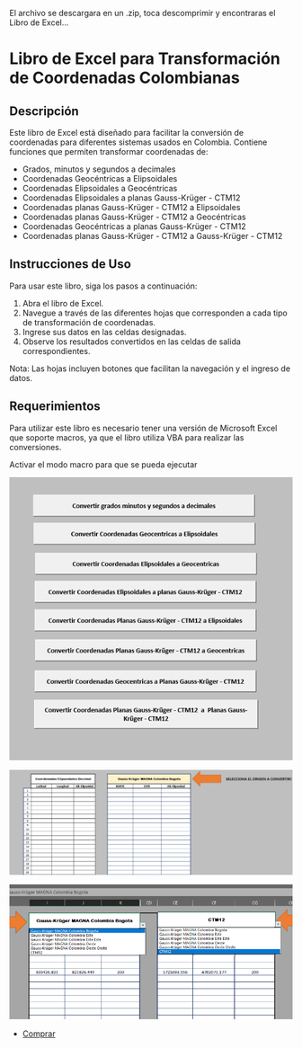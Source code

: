 

El archivo se descargara en un .zip, toca descomprimir y encontraras el Libro de Excel...

# Libro de Excel para Transformación de Coordenadas Colombianas

## Descripción

Este libro de Excel está diseñado para facilitar la conversión de coordenadas para diferentes sistemas usados en Colombia. Contiene funciones que permiten transformar coordenadas de:

- Grados, minutos y segundos a decimales
- Coordenadas Geocéntricas a Elipsoidales
- Coordenadas Elipsoidales a Geocéntricas
- Coordenadas Elipsoidales a planas Gauss-Krüger - CTM12
- Coordenadas planas Gauss-Krüger - CTM12 a Elipsoidales
- Coordenadas planas Gauss-Krüger - CTM12 a Geocéntricas
- Coordenadas Geocéntricas a planas Gauss-Krüger - CTM12
- Coordenadas planas Gauss-Krüger - CTM12 a Gauss-Krüger - CTM12

## Instrucciones de Uso

Para usar este libro, siga los pasos a continuación:

1. Abra el libro de Excel.
2. Navegue a través de las diferentes hojas que corresponden a cada tipo de transformación de coordenadas.
3. Ingrese sus datos en las celdas designadas.
4. Observe los resultados convertidos en las celdas de salida correspondientes.

Nota: Las hojas incluyen botones que facilitan la navegación y el ingreso de datos.

## Requerimientos

Para utilizar este libro es necesario tener una versión de Microsoft Excel que soporte macros, ya que el libro utiliza VBA para realizar las conversiones.

Activar el modo macro para que se pueda ejecutar



![Ejemplo1](img/1.png)

![Ejemplo1](img/2.png)

![Ejemplo1](img/YT1.png)

- [Comprar](https://mpago.li/2ZC7ovL)
